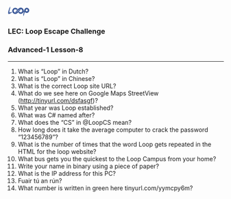 <img src='loop.png' width='10%'>

### LEC: Loop Escape Challenge
### Advanced-1 Lesson-8
---
1. What is “Loop” in Dutch?
2. What is “Loop” in Chinese?
3. What is the correct Loop site URL?
4. What do we see here on Google Maps StreetView (http://tinyurl.com/dsfasgf)?
5. What year was Loop established?
6. What was C# named after?
7. What does the “CS” in @LoopCS mean? 
8. How long does it take the average computer to crack the password “123456789”?
9. What is the number of times that the word Loop gets repeated in the HTML for the loop website?
10. What bus gets you the quickest to the Loop Campus from your home?
11. Write your name in binary using a piece of paper?
12. What is the IP address for this PC?
13. Fuair tú an rún?
14. What number is written in green here tinyurl.com/yymcpy6m?